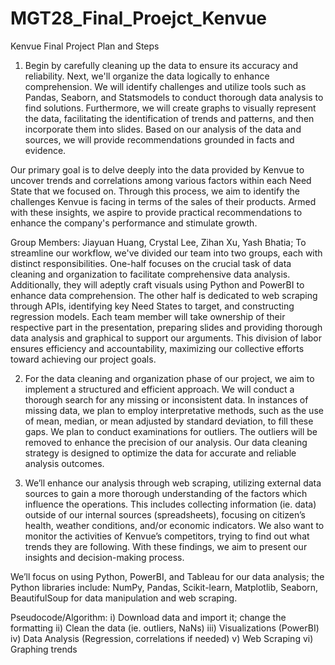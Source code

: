 # MGT28_Final_Proejct_Kenvue
Kenvue Final Project Plan and Steps

1. Begin by carefully cleaning up the data to ensure its accuracy and reliability. Next, we'll organize the data logically to enhance comprehension. We will identify challenges and utilize tools such as Pandas, Seaborn, and Statsmodels to conduct thorough data analysis to find solutions. Furthermore, we will create graphs to visually represent the data, facilitating the identification of trends and patterns, and then incorporate them into slides. Based on our analysis of the data and sources, we will provide recommendations grounded in facts and evidence.

Our primary goal is to delve deeply into the data provided by Kenvue to uncover trends and correlations among various factors within each Need State that we focused on. Through this process, we aim to identify the challenges Kenvue is facing in terms of the sales of their products. Armed with these insights, we aspire to provide practical recommendations to enhance the company's performance and stimulate growth.

Group Members: Jiayuan Huang, Crystal Lee, Zihan Xu, Yash Bhatia; 
To streamline our workflow, we've divided our team into two groups, each with distinct responsibilities. One-half focuses on the crucial task of data cleaning and organization to facilitate comprehensive data analysis. Additionally, they will adeptly craft visuals using Python and PowerBI to enhance data comprehension. The other half is dedicated to web scraping through APIs, identifying key Need States to target, and constructing regression models. Each team member will take ownership of their respective part in the presentation, preparing slides and providing thorough data analysis and graphical to support our arguments. This division of labor ensures efficiency and accountability, maximizing our collective efforts toward achieving our project goals.

2. For the data cleaning and organization phase of our project, we aim to implement a structured and efficient approach. We will conduct a thorough search for any missing or inconsistent data. In instances of missing data, we plan to employ interpretative methods, such as the use of mean, median, or mean adjusted by standard deviation, to fill these gaps. We plan to conduct examinations for outliers. The outliers will be removed to enhance the precision of our analysis. Our data cleaning strategy is designed to optimize the data for accurate and reliable analysis outcomes.

3. We’ll enhance our analysis through web scraping, utilizing external data sources to gain a more thorough understanding of the factors which influence the operations. This includes collecting information (ie. data) outside of our internal sources (spreadsheets), focusing on citizen’s health, weather conditions, and/or economic indicators. We also want to monitor the activities of Kenvue’s competitors, trying to find out what trends they are following. With these findings, we aim to present our insights and decision-making process.

We’ll focus on using Python, PowerBI, and Tableau for our data analysis; the Python libraries include: NumPy, Pandas, Scikit-learn, Matplotlib, Seaborn, BeautifulSoup for data manipulation and web scraping.

Pseudocode/Algorithm: 
i) Download data and import it; change the formatting
ii) Clean the data (ie. outliers, NaNs)
iii) Visualizations (PowerBI)
iv) Data Analysis (Regression, correlations if needed)
v) Web Scraping 
vi) Graphing trends

